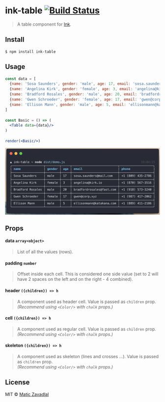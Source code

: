 # ink-table [![Build Status](https://travis-ci.org/maticzav/ink-table.svg?branch=master)](https://travis-ci.org/maticzav/ink-table)
> A table component for [Ink](https://github.com/vadimdemedes/ink).

## Install

```
$ npm install ink-table
```

## Usage

```jsx
const data = [
  {name: 'Sosa Saunders', gender: 'male', age: 17, email: 'sosa.saunders@mail.com', phone: '+1 (809) 435-2786'},
  {name: 'Angelina Kirk', gender: 'female', age: 3, email: 'angelina@kirk.io', phone: '+1 (870) 567-3516'},
  {name: 'Bradford Rosales', gender: 'male', age: 20, email: 'bradfordrosales@fast.com', phone: '+1 (918) 573-3240'},
  {name: 'Gwen Schroeder', gender: 'female', age: 17, email: 'gwen@corp.xyz', phone: '+1 (987) 417-2062'},
  {name: 'Ellison Mann', gender: 'male', age: 5, email: 'ellisonmann@katakana.com', phone: '+1 (889) 411-2186'}
]

const Basic = () => (
  <Table data={data}/>
)

render(<Basic/>)
```

<img src="media/demo.png" width="720">


## Props

#### data `array<object>`
> List of all the values (rows).

#### padding `number`
> Offset inside each cell. This is considered one side value (set to 2 will have 2 spaces on the left and on the right - 4 combined).

#### header `({children}) => h`
> A component used as header cell. Value is passed as `children` prop.
_(Recommend using `<Color/>` with `chalk` props.)_

#### cell `({children}) => h`
> A component used as regular cell. Value is passed as `children` prop.
_(Recommend using `<Color/>` with `chalk` props.)_

#### skeleton `({children}) => h`
> A component used as skeleton (lines and crosses ...). Value is passed as `children` prop.   
_(Recommend using `<Color/>` with `chalk` props.)_


## License

MIT © [Matic Zavadlal](http://github.com/maticzav)
